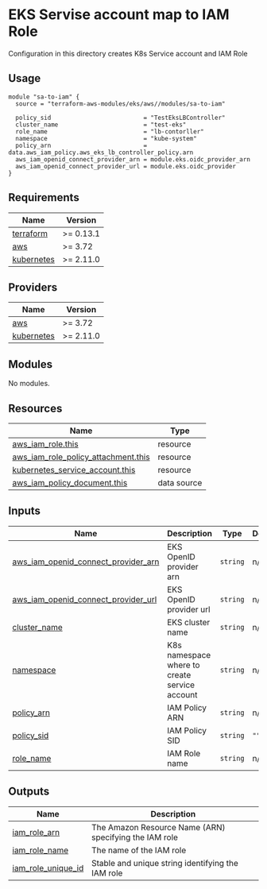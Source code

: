 # EKS Servise account map to IAM Role

Configuration in this directory creates K8s Service account and IAM Role 

## Usage

```hcl
module "sa-to-iam" {
  source = "terraform-aws-modules/eks/aws//modules/sa-to-iam"

  policy_sid                          = "TestEksLBController"
  cluster_name                        = "test-eks"
  role_name                           = "lb-contorller"
  namespace                           = "kube-system"
  policy_arn                          = data.aws_iam_policy.aws_eks_lb_controller_policy.arn
  aws_iam_openid_connect_provider_arn = module.eks.oidc_provider_arn
  aws_iam_openid_connect_provider_url = module.eks.oidc_provider
}
```

<!-- BEGINNING OF PRE-COMMIT-TERRAFORM DOCS HOOK -->
## Requirements

| Name | Version |
|------|---------|
| <a name="requirement_terraform"></a> [terraform](#requirement\_terraform) | >= 0.13.1 |
| <a name="requirement_aws"></a> [aws](#requirement\_aws) | >= 3.72 |
| <a name="requirement_kubernetes"></a> [kubernetes](#requirement\_kubernetes) | >= 2.11.0 |

## Providers

| Name | Version |
|------|---------|
| <a name="provider_aws"></a> [aws](#provider\_aws) | >= 3.72 |
| <a name="provider_kubernetes"></a> [kubernetes](#provider\_kubernetes) | >= 2.11.0 |

## Modules

No modules.

## Resources

| Name | Type |
|------|------|
| [aws_iam_role.this](https://registry.terraform.io/providers/hashicorp/aws/latest/docs/resources/iam_role) | resource |
| [aws_iam_role_policy_attachment.this](https://registry.terraform.io/providers/hashicorp/aws/latest/docs/resources/iam_role_policy_attachment) | resource |
| [kubernetes_service_account.this](https://registry.terraform.io/providers/hashicorp/kubernetes/latest/docs/resources/service_account) | resource |
| [aws_iam_policy_document.this](https://registry.terraform.io/providers/hashicorp/aws/latest/docs/data-sources/iam_policy_document) | data source |

## Inputs

| Name | Description | Type | Default | Required |
|------|-------------|------|---------|:--------:|
| <a name="input_aws_iam_openid_connect_provider_arn"></a> [aws\_iam\_openid\_connect\_provider\_arn](#input\_aws\_iam\_openid\_connect\_provider\_arn) | EKS OpenID provider arn | `string` | n/a | yes |
| <a name="input_aws_iam_openid_connect_provider_url"></a> [aws\_iam\_openid\_connect\_provider\_url](#input\_aws\_iam\_openid\_connect\_provider\_url) | EKS OpenID provider url | `string` | n/a | yes |
| <a name="input_cluster_name"></a> [cluster\_name](#input\_cluster\_name) | EKS cluster name | `string` | n/a | yes |
| <a name="input_namespace"></a> [namespace](#input\_namespace) | K8s namespace where to create service account | `string` | n/a | yes |
| <a name="input_policy_arn"></a> [policy\_arn](#input\_policy\_arn) | IAM Policy ARN | `string` | n/a | yes |
| <a name="input_policy_sid"></a> [policy\_sid](#input\_policy\_sid) | IAM Policy SID | `string` | `""` | no |
| <a name="input_role_name"></a> [role\_name](#input\_role\_name) | IAM Role name | `string` | n/a | yes |

## Outputs

| Name | Description |
|------|-------------|
| <a name="output_iam_role_arn"></a> [iam\_role\_arn](#output\_iam\_role\_arn) | The Amazon Resource Name (ARN) specifying the IAM role |
| <a name="output_iam_role_name"></a> [iam\_role\_name](#output\_iam\_role\_name) | The name of the IAM role |
| <a name="output_iam_role_unique_id"></a> [iam\_role\_unique\_id](#output\_iam\_role\_unique\_id) | Stable and unique string identifying the IAM role |
<!-- END OF PRE-COMMIT-TERRAFORM DOCS HOOK -->
